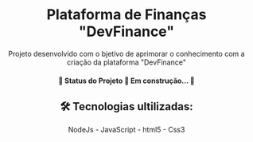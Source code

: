 <h1 align="center">Plataforma de Finanças "DevFinance"</h1>
<p align="center">Projeto desenvolvido com o bjetivo de aprimorar o conhecimento com a criação da plataforma "DevFinance" </p>
<h4 align="center"> 
	🚧  Status do Projeto 🚀 Em construção...  🚧
</h4>
<h2 align="center">🛠 Tecnologias ultilizadas: </h2>
<p align="center">
  NodeJs
- JavaScript
- html5
- Css3
</p>
